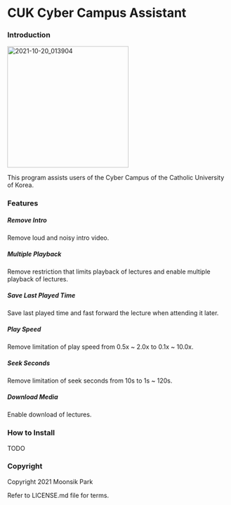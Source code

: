 # CUK Cyber Campus Assistant

### Introduction

<img width="276" alt="2021-10-20_013904" src="https://user-images.githubusercontent.com/47686265/137954562-68f1b473-be3f-4f6a-afe2-016ea80b647c.png">

This program assists users of the Cyber Campus of the Catholic University of Korea.

### Features

##### Remove Intro

Remove loud and noisy intro video. 


##### Multiple Playback

Remove restriction that limits playback of lectures and enable multiple playback of lectures.

##### Save Last Played Time

Save last played time and fast forward the lecture when attending it later.

##### Play Speed

Remove limitation of play speed from 0.5x ~ 2.0x to 0.1x ~ 10.0x.

##### Seek Seconds

Remove limitation of seek seconds from 10s to 1s ~ 120s.

##### Download Media

Enable download of lectures.

### How to Install

TODO

### Copyright

Copyright 2021 Moonsik Park

Refer to LICENSE.md file for terms.

